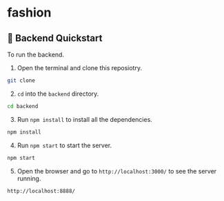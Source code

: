 # fashion

## 🏃 Backend Quickstart

To run the backend.

1. Open the terminal and clone this reposiotry.

```bash
git clone
```

2. `cd` into the `backend` directory.

```bash
cd backend
```

3. Run `npm install` to install all the dependencies.

```bash
npm install
```

4. Run `npm start` to start the server.

```bash
npm start
```

5. Open the browser and go to `http://localhost:3000/` to see the server running.

```bash
http://localhost:8888/
```
